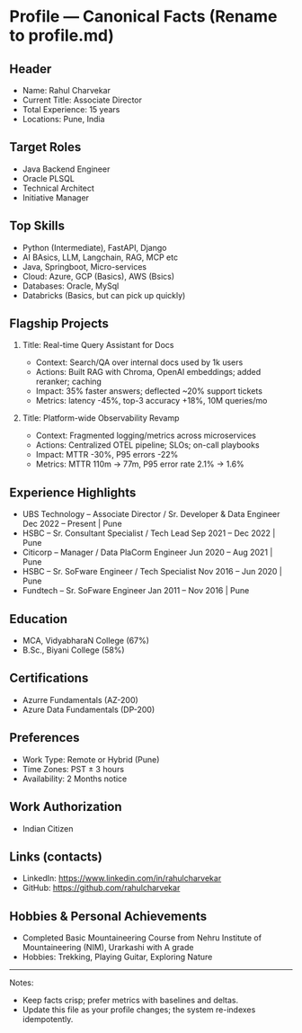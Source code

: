 # Profile — Canonical Facts (Rename to profile.md)

## Header
- Name: Rahul Charvekar
- Current Title: Associate Director
- Total Experience: 15 years
- Locations: Pune, India

## Target Roles
- Java Backend Engineer
- Oracle PLSQL 
- Technical Architect
- Initiative Manager

## Top Skills
- Python (Intermediate), FastAPI, Django
- AI BAsics, LLM, Langchain, RAG, MCP etc
- Java, Springboot, Micro-services
- Cloud: Azure, GCP (Basics), AWS (Bsics)
- Databases: Oracle, MySql
- Databricks (Basics, but can pick up quickly)

## Flagship Projects
1) Title: Real-time Query Assistant for Docs
   - Context: Search/QA over internal docs used by 1k users
   - Actions: Built RAG with Chroma, OpenAI embeddings; added reranker; caching
   - Impact: 35% faster answers; deflected ~20% support tickets
   - Metrics: latency -45%, top-3 accuracy +18%, 10M queries/mo

2) Title: Platform-wide Observability Revamp
   - Context: Fragmented logging/metrics across microservices
   - Actions: Centralized OTEL pipeline; SLOs; on-call playbooks
   - Impact: MTTR -30%, P95 errors -22%
   - Metrics: MTTR 110m -> 77m, P95 error rate 2.1% -> 1.6%

## Experience Highlights
   - UBS Technology – Associate Director / Sr. Developer & Data Engineer Dec 2022 – Present | Pune
   - HSBC – Sr. Consultant Specialist / Tech Lead Sep 2021 – Dec 2022 | Pune
   - Citicorp – Manager / Data PlaCorm Engineer Jun 2020 – Aug 2021 | Pune
   - HSBC – Sr. SoFware Engineer / Tech Specialist Nov 2016 – Jun 2020 | Pune
   - Fundtech – Sr. SoFware Engineer Jan 2011 – Nov 2016 | Pune

## Education
- MCA, VidyabharaN College (67%)
- B.Sc., Biyani College (58%)

## Certifications
- Azurre Fundamentals (AZ-200)
- Azure Data Fundamentals (DP-200)

## Preferences
- Work Type: Remote or Hybrid (Pune)
- Time Zones: PST ± 3 hours
- Availability: 2 Months notice

## Work Authorization
- Indian Citizen

## Links (contacts)
- LinkedIn: https://www.linkedin.com/in/rahulcharvekar
- GitHub: https://github.com/rahulcharvekar

## Hobbies & Personal Achievements
- Completed Basic Mountaineering Course from Nehru Institute of Mountaineering (NIM), Urarkashi with A grade 
- Hobbies: Trekking, Playing Guitar, Exploring Nature

---
Notes:
- Keep facts crisp; prefer metrics with baselines and deltas.
- Update this file as your profile changes; the system re-indexes idempotently.
